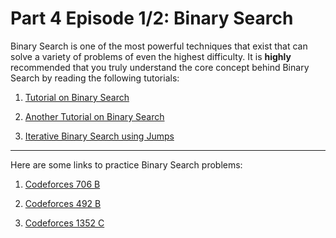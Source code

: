 
Part 4 Episode 1/2: Binary Search
=====

Binary Search is one of the most powerful techniques that exist that can solve a variety of problems of even the highest difficulty. It is **highly** recommended that you truly understand the core concept behind Binary Search by reading the following tutorials:

1. [Tutorial on Binary Search](https://www.hackerearth.com/practice/algorithms/searching/binary-search/tutorial/)

2. [Another Tutorial on Binary Search](https://www.topcoder.com/thrive/articles/Binary%20Search)

3. [Iterative Binary Search using Jumps](https://www.topcoder.com/blog/binary-stride-a-variant-on-binary-search/)

-----

Here are some links to practice Binary Search problems:

1. [Codeforces 706 B](https://codeforces.com/problemset/problem/706/B)
   
2. [Codeforces 492 B](https://codeforces.com/problemset/problem/492/B)
   
3. [Codeforces 1352 C](https://codeforces.com/problemset/problem/1352/C)
